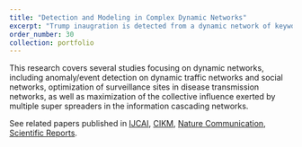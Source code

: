 ```yaml
---
title: "Detection and Modeling in Complex Dynamic Networks"
excerpt: "Trump inaugration is detected from a dynamic network of keywords<br/><img src='/images/projects/Project-Dynamic-Networks.png' width='600'>"
order_number: 30
collection: portfolio
---
```


This research covers several studies focusing on dynamic networks, including anomaly/event detection on dynamic traffic networks and social networks, optimization of surveillance sites in disease transmission networks, as well as maximization of the collective influence exerted by multiple super spreaders in the information cascading networks.

See related papers published in [IJCAI](/files/pdf/research/2018-deepsphere.pdf), [CIKM](/files/pdf/research/2017-anomaly-detection.pdf), [Nature Communication](/files/pdf/research/2021-surveillance-network.pdf), [Scientific Reports](/files/pdf/research/2017-collective-influence.pdf).
